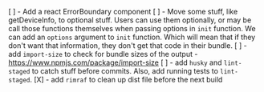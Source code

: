 [ ] - Add a react ErrorBoundary component
[ ] - Move some stuff, like getDeviceInfo, to optional stuff. Users can use them
optionally, or may be call those functions themselves when passing options in
`init` function. We can add an `options` argument to `init` function. Which will
mean that if they don't want that information, they don't get that code in their
bundle.
[ ] - add `import-size` to check for bundle sizes of the output - https://www.npmjs.com/package/import-size
[ ] - add `husky` and `lint-staged` to catch stuff before commits. Also, add
running tests to `lint-staged`.
[X] - add `rimraf` to clean up dist file before the next build
